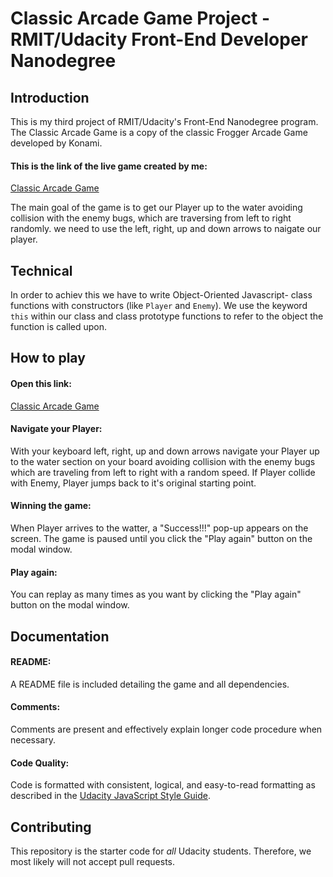 # Classic Arcade Game Project - RMIT/Udacity Front-End Developer Nanodegree

## Introduction


This is my third project of RMIT/Udacity's Front-End Nanodegree program. The Classic Arcade Game is a copy of the classic Frogger Arcade Game developed by Konami. 

#### This is the link of the live game created by me:
[Classic Arcade Game](https://ovlachi.github.io/FEND-Project-03/)


The main goal of the game is to get our Player up to the water avoiding collision with the enemy bugs, which are traversing from left to right randomly. we need to use the left, right, up and down arrows to naigate our player.


## Technical
In order to achiev this we have to write Object-Oriented Javascript- class functions with constructors (like `Player` and `Enemy`). We use the keyword `this`  within our class and class prototype functions to refer to the object the function is called upon.


## How to play


#### Open this link:
[Classic Arcade Game](https://ovlachi.github.io/FEND-Project-03/)

#### Navigate your Player:
With your keyboard left, right, up and down arrows navigate your Player up to the water section on your board avoiding collision with the enemy bugs which are traveling from left to right with a random speed. If Player collide with Enemy, Player jumps back to it's original starting point.

#### Winning the game:
When Player arrives to the watter, a "Success!!!" pop-up appears on the screen. The game is paused until you click the "Play again" button on the modal window. 

#### Play again:
You can replay as many times as you want by clicking the "Play again" button on the modal window.


## Documentation


#### README:
A README file is included detailing the game and all dependencies.

#### Comments:
Comments are present and effectively explain longer code procedure when necessary.

#### Code Quality:
Code is formatted with consistent, logical, and easy-to-read formatting as described in the [Udacity JavaScript Style Guide](http://udacity.github.io/frontend-nanodegree-styleguide/javascript.html).


## Contributing

This repository is the starter code for _all_ Udacity students. Therefore, we most likely will not accept pull requests.
